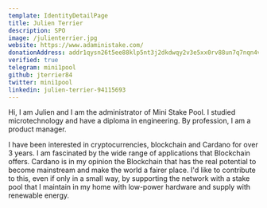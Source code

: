 ```yaml
---
template: IdentityDetailPage
title: Julien Terrier
description: SPO
image: /julienterrier.jpg
website: https://www.adaministake.com/
donationAddress: addr1qysn26t5ee88klp5nt3j2dkdwqy2v3e5xx0rv88un7q7nqn4vyy6vfv89he5hyd2jy433mx920v2rre9zcleumuv96psv3d96l
verified: true
telegram: mini1pool
github: jterrier84
twitter: mini1pool
linkedin: julien-terrier-94115693
---
```


Hi, I am Julien and I am the administrator of Mini Stake Pool. I studied microtechnology and have a diploma in engineering. By profession, I am a product manager. 

I have been interested in cryptocurrencies, blockchain and Cardano for over 3 years. I am fascinated by the wide range of applications that Blockchain offers. Cardano is in my opinion the Blockchain that has the real potential to become mainstream and make the world a fairer place. I'd like to contribute to this, even if only in a small way, by supporting the network with a stake pool that I maintain in my home with low-power hardware and supply with renewable energy.
